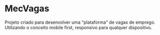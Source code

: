 # MecVagas
Projeto criado para desenvolver uma "plataforma" de vagas de emprego. Utilizando o conceito mobile first, responsivo para qualquer dispositivo.
